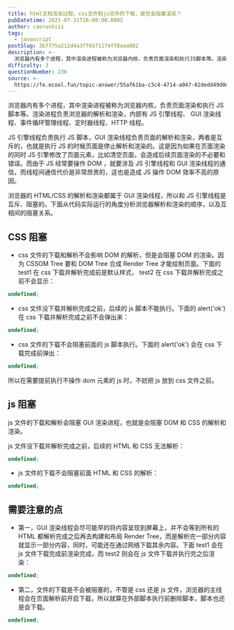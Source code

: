 ```yaml
---
title: html文档渲染过程，css文件和js文件的下载，是否会阻塞渲染？
pubDatetime: 2021-07-31T16:00:00.000Z
author: caorushizi
tags:
  - javascript
postSlug: 3b7775a212d4a3ff6571174ff8aea082
description: >-
  浏览器内有多个进程，其中渲染进程被称为浏览器内核，负责页面渲染和执行JS脚本等。渲染进程负责浏览器的解析和渲染，内部有JS引擎线程、GUI渲染线程、事件循环管理线程、定时器线程、HTTP线程。JS引擎
difficulty: 3
questionNumber: 236
source: >-
  https://fe.ecool.fun/topic-answer/55af61ba-c3c4-4714-a047-02dedd49d0df?orderBy=updateTime&order=desc&tagId=10
---
```


浏览器内有多个进程，其中渲染进程被称为浏览器内核，负责页面渲染和执行 JS 脚本等。渲染进程负责浏览器的解析和渲染，内部有 JS 引擎线程、 GUI 渲染线程、事件循环管理线程、定时器线程、HTTP 线程。

JS 引擎线程负责执行 JS 脚本，GUI 渲染线程负责页面的解析和渲染，两者是互斥的，也就是执行 JS 的时候页面是停止解析和渲染的。这是因为如果在页面渲染的同时 JS 引擎修改了页面元素，比如清空页面，会造成后续页面渲染的不必要和错误。而由于 JS 经常要操作 DOM ，就要涉及 JS 引擎线程和 GUI 渲染线程的通信，而线程间通信代价是非常昂贵的，这也是造成 JS 操作 DOM 效率不高的原因。

浏览器的 HTML/CSS 的解析和渲染都属于 GUI 渲染线程，所以和 JS 引擎线程是互斥、阻塞的。下面从代码实际运行的角度分析浏览器解析和渲染的顺序，以及互相间的阻塞关系。

## CSS 阻塞

- css 文件的下载和解析不会影响 DOM 的解析，但是会阻塞 DOM 的渲染。因为 CSSOM Tree 要和 DOM Tree 合成 Render Tree 才能绘制页面。下面的 test1 在 css 下载并解析完成前是默认样式， test2 在 css 下载并解析完成之前不会显示：

```typescript
undefined;
```

- css 文件没下载并解析完成之前，后续的 js 脚本不能执行。下面的 alert('ok') 在 css 下载并解析完成之前不会弹出来：

```typescript
undefined;
```

- css 文件的下载不会阻塞前面的 js 脚本执行。下面的 alert('ok') 会在 css 下载完成前弹出：

```typescript
undefined;
```

所以在需要提前执行不操作 dom 元素的 js 时，不妨把 js 放到 css 文件之前。

## js 阻塞

js 文件的下载和解析会阻塞 GUI 渲染进程，也就是会阻塞 DOM 和 CSS 的解析和渲染。

js 文件没下载并解析完成之前，后续的 HTML 和 CSS 无法解析：

```typescript
undefined;
```

- js 文件的下载不会阻塞前面 HTML 和 CSS 的解析：

```typescript
undefined;
```

## 需要注意的点

- 第一，GUI 渲染线程会尽可能早的将内容呈现到屏幕上，并不会等到所有的 HTML 都解析完成之后再去构建和布局 Render Tree，而是解析完一部分内容就显示一部分内容，同时，可能还在通过网络下载其余内容。下面 test1 会在 js 文件下载完成前渲染完成，而 test2 则会在 js 文件下载并执行完之后渲染：

```typescript
undefined;
```

- 第二，文件的下载是不会被阻塞的，不管是 css 还是 js 文件，浏览器的主线程会在页面解析前开启下载，所以就算在外部脚本执行前删除脚本，脚本也还是会下载。

```typescript
undefined;
```
